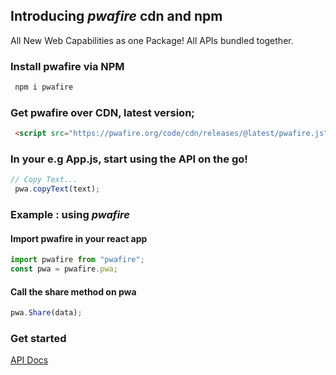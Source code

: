 ## Introducing _pwafire_ cdn and npm

All New Web Capabilities as one Package! All APIs bundled together.

### Install pwafire via NPM

```bash
 npm i pwafire
```

### Get pwafire over CDN, latest version;

```html
 <script src="https://pwafire.org/code/cdn/releases/@latest/pwafire.js"></script>
```

### In your e.g App.js, start using the API on the go!

```js
// Copy Text...
 pwa.copyText(text);
```

### Example : using _pwafire_

#### Import pwafire in your react app

```js
import pwafire from "pwafire";
const pwa = pwafire.pwa;
```

#### Call the share method on pwa

```js
pwa.Share(data);
```

### Get started

[API Docs](https://github.com/pwafire/pwafire/tree/master/packages/pwafire)
